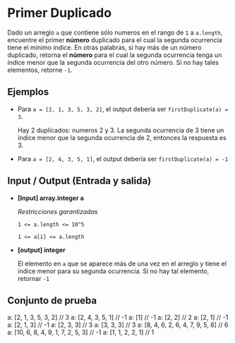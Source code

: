 # Primer Duplicado

Dado un arreglo `a` que contiene sólo numeros en el rango de `1` a `a.length`, encuentre el primer **número** duplicado para el cual la segunda ocurrencia tiene el mínimo índice. En otras palabras, si hay más de un número duplicado, retorna el **número** para el cual la segunda ocurrencia tenga un índice menor que la segunda ocurrencia del otro número. Si no hay tales elementos, retorne `-1`.

## Ejemplos

- Para `a = [2, 1, 3, 5, 3, 2]`, el output debería ser `firstDuplicate(a) = 3`.

  Hay 2 duplicados: numeros 2 y 3. La segunda ocurrencia de 3 tiene un índice menor que la segunda ocurrencia de 2, entonces la respuesta es 3.


- Para `a = [2, 4, 3, 5, 1]`, el output debería ser `firstDuplicate(a) = -1`


## Input / Output (Entrada y salida)

- **[Input] array.integer a**

  *Restricciones garantizadas*
  
  `1 <= a.length <= 10^5`

  `1 <= a[i] <= a.length`

- **[output] integer**

  El elemento en `a` que se aparece más de una vez en el arreglo y tiene el índice menor para su segunda ocurrencia. Si no hay tal elemento, retornar `-1`

## Conjunto de prueba

a: [2, 1, 3, 5, 3, 2] // 3
a: [2, 4, 3, 5, 1] // -1
a: [1] // -1
a: [2, 2] // 2
a: [2, 1] // -1
a: [2, 1, 3] // -1
a: [2, 3, 3] // 3
a: [3, 3, 3] // 3
a: [8, 4, 6, 2, 6, 4, 7, 9, 5, 8] // 6
a: [10, 6, 8, 4, 9, 1, 7, 2, 5, 3] // -1
a: [1, 1, 2, 2, 1] // 1
